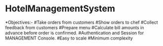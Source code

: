 # HotelManagementSystem
*Objectives:-  #Take orders from customers #Show orders to chef #Collect feedback from customers #Prepare menu #Calculate bill amounts in advance before order is confirmed. #Authentication and Session for MANAGEMENT Console. #Easy to scale #Minimum complexity
